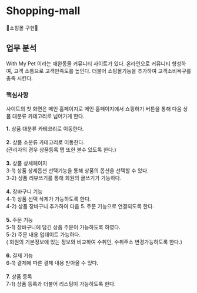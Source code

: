 # Shopping-mall

🛒쇼핑몰 구현🛒


## 업무 분석

With My Pet 이라는 애완동물 커뮤니티 사이트가 있다.
온라인으로 커뮤니티 형성하여, 고객 소통으로 고객만족도를 높인다.
더불어 쇼핑몰기능을 추가하여 고객소비욕구를 충족 시킨다.

### 핵심사항 

사이트의 첫 화면은 메인 홈페이지로 메인 홈페이지에서 
쇼핑하기 버튼을 통해 다음 상품 대분류 카테고리로 넘어가게 한다.

<b>1.</b> 상품 대분류 카테코리로 이동한다.</br></br>
<b>2.</b> 상품 소분류 카테고리로 이동한다.</br>
(관리자의 경우 상품등록 탭 또한 볼수 있도록 한다.) </br></br>
<b>3.</b> 상품 상세페이지</br>
3-1) 상품 상세옵션 선택기능을 통해 상품의 옵션을 선택할 수 있다.</br>
3-2) 상품 리뷰쓰기를 통해 회원의 글쓰기가 가능하다.</br></br>
<b>4.</b> 장바구니 기능</br>
4-1) 상품 선택 삭제가 가능하도록 한다.</br>
4-2) 상품 장바구니 추가하여 다음 5. 주문 기능으로 연결되도록 한다.</br></br>
<b>5.</b> 주문 기능</br>
5-1) 장바구니에 담긴 상품 주문이 가능하도록 하였다.</br>
5-2) 주문 내용 업데이트 가능하다. </br>
( 회원의 기본정보에 있는 정보와 비교하여 수취인, 수취주소 변경가능하도록 한다.) </br></br>
<b>6.</b> 결제 기능 </br>
6-1) 결제에 따른 결제 내용 받아올 수 있다.</br></br>
<b>7.</b> 상품 등록</br>
7-1) 상품 등록과 더불어 리스팅이 가능하도록 한다.</br></br>
 
